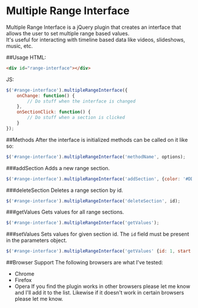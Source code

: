 Multiple Range Interface
===============

Multiple Range Interface is a jQuery plugin that creates an interface that allows the user to set multiple range based values.  
It's useful for interacting with timeline based data like videos, slideshows, music, etc.

##Usage
HTML:
```html
<div id="range-interface"></div>
```

JS:
```js
$('#range-interface').multipleRangeInterface({
	onChange: function() {
		// Do stuff when the interface is changed
	},
	onSectionClick: function() {
		// Do stuff when a section is clicked
	}
});
```

##Methods
After the interface is initialized methods can be called on it like so:

```js
$('#range-interface').multipleRangeInterface('methodName', options);
```
###addSection
Adds a new range section.
```js
$('#range-interface').multipleRangeInterface('addSection', {color: '#DDDDDD'});
```
###deleteSection
Deletes a range section by id.
```js
$('#range-interface').multipleRangeInterface('deleteSection', id);
```
###getValues
Gets values for all range sections.
```js
$('#range-interface').multipleRangeInterface('getValues');
```
###setValues
Sets values for given section id.  The `id` field must be present in the parameters object.
```js
$('#range-interface').multipleRangeInterface('getValues' {id: 1, start: 20, stop: 44});
```

##Browser Support
The following browsers are what I've tested:
* Chrome
* Firefox
* Opera
If you find the plugin works in other browsers please let me know and I'll add it to the list.  Likewise if it doesn't work in certain browsers please let me know.